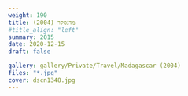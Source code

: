 ```yaml
---
weight: 190
title: מדגסקר (2004)
#title_align: "left"
summary: 2015
date: 2020-12-15
draft: false

gallery: gallery/Private/Travel/Madagascar (2004)
files: "*.jpg"
cover: dscn1348.jpg
---
```


